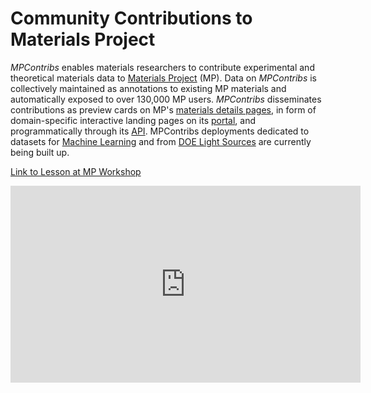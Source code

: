 # Community Contributions to Materials Project

*MPContribs* enables materials researchers to contribute experimental and theoretical
materials data to [Materials Project](https://materialsproject.org) (MP).  Data on
*MPContribs* is collectively maintained as annotations to existing MP materials and
automatically exposed to over 130,000 MP users.  *MPContribs* disseminates contributions
as preview cards on MP's [materials details
pages](https://materialsproject.org/materials/mp-22987/#user-contribs), in form of
domain-specific interactive landing pages on its [portal](https://contribs.materialsproject.org),
and programmatically through its [API](https://contribs-api.materialsproject.org). MPContribs deployments dedicated to datasets for
[Machine Learning](https://ml.materialsproject.org) and from
[DOE Light Sources](https://lightsources.materialsproject.org)
are currently being built up.

[Link to Lesson at MP Workshop](https://workshop.materialsproject.org/lessons/07_mpcontribs/contribute/)

<iframe width="560" height="315" src="https://www.youtube.com/embed/cHMRL7QKCVk" frameborder="0" allow="accelerometer; autoplay; encrypted-media; gyroscope; picture-in-picture" allowfullscreen></iframe>
